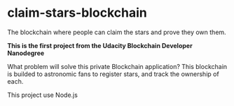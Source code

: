 # claim-stars-blockchain
The blockchain where people can claim the stars and prove they own them.

**This is the first project from the Udacity Blockchain Developer Nanodegree**

What problem will solve this private Blockchain application?
This blockchain is builded to astronomic fans to register stars, and track the ownership of each.

This project use Node.js
